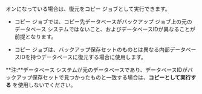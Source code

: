 オンになっている場合は、復元をコピー ジョブとして実行できます。

-   コピー ジョブでは、コピー先データベースがバックアップ ジョブ上の元のデータベース システムではないこと、およびデータベースIDが異なることが前提となります。


-   コピー ジョブは、バックアップ保存セットのものとは異なる内部データベースIDを持つデータベースに復元する場合に使用します。


**注:**データベース システムが元のデータベースであり、データベースIDがバックアップ保存セットで見つかったものと一致する場合は、**コピーとして実行する** を使用しないでください。

